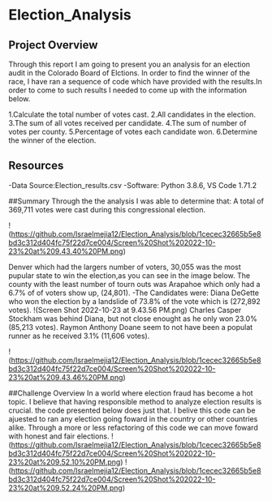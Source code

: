 # Election_Analysis

## Project Overview
Through this report I am going to present you an analysis for an election audit in the Colorado Board of Elctions. In order to find the winner of the race, I have ran a sequence of code which have provided with the results.In order to come to such results I needed to come up with the information below.

1.Calculate the total number of votes cast.
2.All candidates in the election.
3.The sum of all votes received per candidate.
4.The sum of number of votes per county.
5.Percentage of votes each candidate won.
6.Determine the winner of the election.

## Resources
-Data Source:Election_results.csv
-Software: Python 3.8.6, VS Code 1.71.2

##Summary
Through the the analysis I was able to determine that:
A total of 369,711 votes were cast during this congressional election. 

!(https://github.com/Israelmejia12/Election_Analysis/blob/1cecec32665b5e8bd3c312d404fc75f22d7ce004/Screen%20Shot%202022-10-23%20at%209.43.40%20PM.png)

Denver which had the largers number of voters, 30,055 was the most pupular state to win the election,as you can see in the image below. The county with the least number of tourn outs was Arapahoe which only had a 6.7% of of voters show up, (24,801).
-The Candidates were:
Diana DeGette who won the election by a landslide of 73.8% of the vote which is (272,892 votes).
!(Screen Shot 2022-10-23 at 9.43.56 PM.png)
Charles Casper Stockham was behind Diana, but not close enought as he only won 23.0% (85,213 votes).
Raymon Anthony Doane seem to not have been a populat runner as he received 3.1% (11,606 votes).

!(https://github.com/Israelmejia12/Election_Analysis/blob/1cecec32665b5e8bd3c312d404fc75f22d7ce004/Screen%20Shot%202022-10-23%20at%209.43.46%20PM.png)

##Challenge Overview
In a world where election fraud has become a hot topic. I believe that having responsible method to analyze election results is crucial. 
the code presented below does just that. I belive this code can be ajuested to ran any election going foward in the country or other countries alike. Through a more or less refactoring of this code we can move foward with honest and fair elections. 
!(https://github.com/Israelmejia12/Election_Analysis/blob/1cecec32665b5e8bd3c312d404fc75f22d7ce004/Screen%20Shot%202022-10-23%20at%209.52.10%20PM.png)
!(https://github.com/Israelmejia12/Election_Analysis/blob/1cecec32665b5e8bd3c312d404fc75f22d7ce004/Screen%20Shot%202022-10-23%20at%209.52.24%20PM.png)

